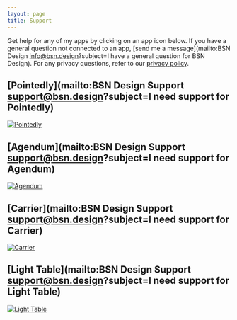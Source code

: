 ```yaml
---
layout: page
title: Support
---
```


Get help for any of my apps by clicking on an app icon below. If you have a general question not connected to an app, [send me a message](mailto:BSN Design <info@bsn.design>?subject=I have a general question for BSN Design). For any privacy questions, refer to our [privacy policy](/privacy).

## [Pointedly](mailto:BSN Design Support <support@bsn.design>?subject=I need support for Pointedly)

<a href="mailto:BSN Design Support <support@bsn.design>?subject=I need support for Pointedly"><img class="app" src="http://media.bsn.design/data/pointedly/icon.png" alt="Pointedly"/></a>
  
## [Agendum](mailto:BSN Design Support <support@bsn.design>?subject=I need support for Agendum)
  
<a href="mailto:BSN Design Support <support@bsn.design>?subject=I need support for Agendum"><img class="app" src="http://media.bsn.design/data/agendum/icon.png" alt="Agendum"/></a>

## [Carrier](mailto:BSN Design Support <support@bsn.design>?subject=I need support for Carrier)

<a href="mailto:BSN Design Support <support@bsn.design>?subject=I need support for Carrier"><img class="app" src="http://media.bsn.design/data/carrier/icon.png" alt="Carrier"/></a>

## [Light Table](mailto:BSN Design Support <support@bsn.design>?subject=I need support for Light Table)

<a href="mailto:BSN Design Support <support@bsn.design>?subject=I need support for Light Table"><img class="app" src="http://media.bsn.design/data/light-table/icon.png" alt="Light Table"/></a>
